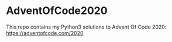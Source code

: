# AdventOfCode2020
This repo contains my Python3 solutions to Advent Of Code 2020: https://adventofcode.com/2020
